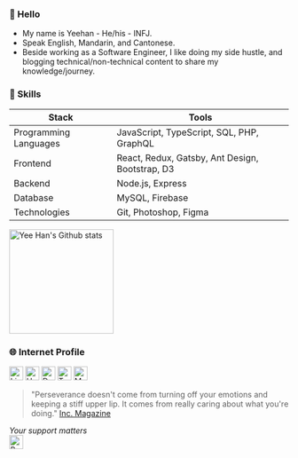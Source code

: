 ### 👋 Hello 

- My name is Yeehan - He/his - INFJ.
- Speak English, Mandarin, and Cantonese.
- Beside working as a Software Engineer, I like doing my side hustle, and blogging technical/non-technical content to share my knowledge/journey.

### 🍳 Skills

<div>
  <table>
    <thead>
      <tr><th> Stack <th> Tools
    </thead>
    <tbody>
      <tr> <td> Programming Languages <td> JavaScript, TypeScript, SQL, PHP, GraphQL
      <tr> <td> Frontend <td> React, Redux, Gatsby, Ant Design, Bootstrap, D3
      <tr> <td> Backend <td> Node.js, Express
      <tr> <td> Database <td> MySQL, Firebase
      <tr> <td> Technologies <td> Git, Photoshop, Figma
  </table>
</div>

<div>
  <a href="https://github.com/cyeehan/cyeehan">
    <img src="https://my-stats-dxc5zyis5.vercel.app/api?username=cyeehan&show_icons=true&theme=default&count_private=true&include_all_commits=true&hide=issues" alt="Yee Han's Github stats" height="188" />
  </a>
</div>

### 🌐 Internet Profile

<!-- 1. LinkedIn -->
<!-- 2. Hashnode -->
<!-- 3. Dev.to -->
<!-- 4. Twitter -->
<!-- 5. More -->
<a href="https://www.linkedin.com/in/cyeehan/"><img alt="LinkedIn" src="https://img.shields.io/badge/-LinkedIn-0A66C2?&style=flat-square&&logo=linkedin&logoColor=white" height="25" /></a>
<a href="https://hashnode.com/@cyeehan"><img alt="Hashnode" src="https://img.shields.io/badge/-Hashnode-2962FF?&style=flat-square&&logo=hashnode&logoColor=white" height="25" /></a>
<a href="https://dev.to/cyeehan"><img alt="Dev.to" src="https://img.shields.io/badge/-Dev.to-0A0A0A?&style=flat-square&&logo=dev.to&logoColor=white" height="25" /></a>
<a href="https://twitter.com/cyeehannn"><img alt="Twitter" src="https://img.shields.io/badge/-Twitter-1DA1F2?&style=flat-square&&logo=twitter&logoColor=white" height="25" /></a>
<a href="https://www.google.com/search?q=yee+han+chung"><img alt="More" src="https://img.shields.io/badge/-More-DB4437?&style=flat-square&&logo=google&logoColor=white" height="25" /></a>

> "Perseverance doesn't come from turning off your emotions and keeping a stiff upper lip. It comes from really caring about what you're doing." [Inc. Magazine](https://www.inc.com/jessica-stillman/leadership-tips-stress-burnout-health-care.html)

<!-- Buy me a coffee -->
*Your support matters* <br/>
<a href="https://www.buymeacoffee.com/cyeehan"><img alt="Buy Me a Coffee" src="https://img.shields.io/badge/-Buy%20Me%20A%20Coffee-ffdd00?&style=flat-square&&logo=buy%20me%20a%20coffee&logoColor=black" height="25" /></a>
